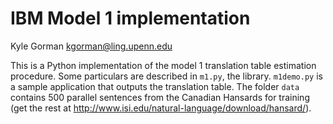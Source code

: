 IBM Model 1 implementation
==========================

Kyle Gorman <kgorman@ling.upenn.edu>

This is a Python implementation of the model 1 translation table estimation 
procedure. Some particulars are described in `m1.py`, the library. `m1demo.py` is a sample application that outputs the translation table. The folder `data` contains 500 parallel sentences from the Canadian Hansards for training (get the rest at <http://www.isi.edu/natural-language/download/hansard/>).
